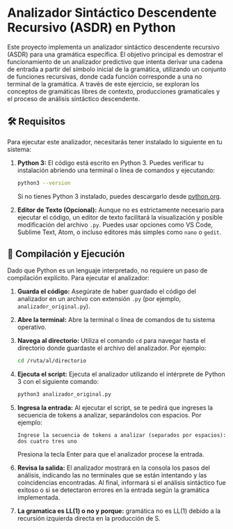 # Analizador Sintáctico Descendente Recursivo (ASDR) en Python

Este proyecto implementa un analizador sintáctico descendente recursivo (ASDR) para una gramática específica. El objetivo principal es demostrar el funcionamiento de un analizador predictivo que intenta derivar una cadena de entrada a partir del símbolo inicial de la gramática, utilizando un conjunto de funciones recursivas, donde cada función corresponde a una no terminal de la gramática. A través de este ejercicio, se exploran los conceptos de gramáticas libres de contexto, producciones gramaticales y el proceso de análisis sintáctico descendente.

## 🛠️ Requisitos

Para ejecutar este analizador, necesitarás tener instalado lo siguiente en tu sistema:

1.  **Python 3:** El código está escrito en Python 3. Puedes verificar tu instalación abriendo una terminal o línea de comandos y ejecutando:
    ```bash
    python3 --version
    ```
    Si no tienes Python 3 instalado, puedes descargarlo desde [python.org](https://www.python.org/).

2.  **Editor de Texto (Opcional):** Aunque no es estrictamente necesario para ejecutar el código, un editor de texto facilitará la visualización y posible modificación del archivo `.py`. Puedes usar opciones como VS Code, Sublime Text, Atom, o incluso editores más simples como `nano` o `gedit`.

## 🚀 Compilación y Ejecución

Dado que Python es un lenguaje interpretado, no requiere un paso de compilación explícito. Para ejecutar el analizador:

1.  **Guarda el código:** Asegúrate de haber guardado el código del analizador en un archivo con extensión `.py` (por ejemplo, `analizador_original.py`).

2.  **Abre la terminal:** Abre la terminal o línea de comandos de tu sistema operativo.

3.  **Navega al directorio:** Utiliza el comando `cd` para navegar hasta el directorio donde guardaste el archivo del analizador. Por ejemplo:
    ```bash
    cd /ruta/al/directorio
    ```

4.  **Ejecuta el script:** Ejecuta el analizador utilizando el intérprete de Python 3 con el siguiente comando:
    ```bash
    python3 analizador_original.py
    ```

5.  **Ingresa la entrada:** Al ejecutar el script, se te pedirá que ingreses la secuencia de tokens a analizar, separándolos con espacios. Por ejemplo:
    ```
    Ingrese la secuencia de tokens a analizar (separados por espacios): dos cuatro tres uno
    ```
    Presiona la tecla Enter para que el analizador procese la entrada.

6.  **Revisa la salida:** El analizador mostrará en la consola los pasos del análisis, indicando las no terminales que se están intentando y las coincidencias encontradas. Al final, informará si el análisis sintáctico fue exitoso o si se detectaron errores en la entrada según la gramática implementada.

7.  **La gramatica es LL(1) o no y porque:** gramática no es LL(1) debido a la recursión izquierda directa en la producción de S.
